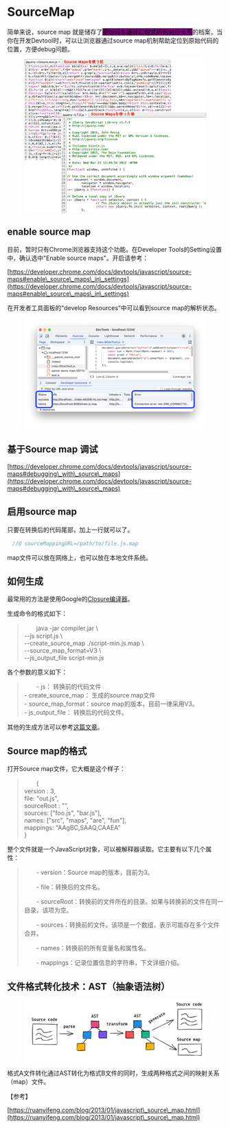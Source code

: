 # SourceMap

简单来说，source map 就是储存了<mark style="background-color:purple;">原始码与编译后程式码的对应关系</mark>的档案，当你在开发Devtool时，可以让浏览器通过source map机制帮助定位到原始代码的位置，方便debug问题。

<figure><img src="../../.gitbook/assets/image (44).png" alt=""><figcaption></figcaption></figure>

## enable source map

目前，暂时只有Chrome浏览器支持这个功能。在Developer Tools的Setting设置中，确认选中"Enable source maps"。开启请参考：

[https://developer.chrome.com/docs/devtools/javascript/source-maps#enable\_source\_maps\_in\_settings](https://developer.chrome.com/docs/devtools/javascript/source-maps#enable\_source\_maps\_in\_settings)

在开发者工具面板的“develop Resources”中可以看到source map的解析状态。

<figure><img src="../../.gitbook/assets/image (45).png" alt=""><figcaption></figcaption></figure>

## 基于Source map 调试

[https://developer.chrome.com/docs/devtools/javascript/source-maps#debugging\_with\_source\_maps](https://developer.chrome.com/docs/devtools/javascript/source-maps#debugging\_with\_source\_maps)

## 启用source map

只要在转换后的代码尾部，加上一行就可以了。

```javascript
　//@ sourceMappingURL=/path/to/file.js.map
```

map文件可以放在网络上，也可以放在本地文件系统。

## 如何生成

最常用的方法是使用Google的[Closure编译器](https://developers.google.com/closure/compiler/)。

生成命令的格式如下：

> 　　java -jar compiler.jar \\\
> \--js script.js \\\
> \--create\_source\_map ./script-min.js.map \\\
> \--source\_map\_format=V3 \\\
> \--js\_output\_file script-min.js

各个参数的意义如下：

> 　　- js： 转换前的代码文件\
> \- create\_source\_map： 生成的source map文件\
> \- source\_map\_format：source map的版本，目前一律采用V3。\
> \- js\_output\_file： 转换后的代码文件。

其他的生成方法可以参考[这篇文章](http://net.tutsplus.com/tutorials/tools-and-tips/source-maps-101/)。

## Source map的格式

打开Source map文件，它大概是这个样子：

> 　　{\
> version : 3,\
> file: "out.js",\
> sourceRoot : "",\
> sources: \["foo.js", "bar.js"],\
> names: \["src", "maps", "are", "fun"],\
> mappings: "AAgBC,SAAQ,CAAEA"\
> }

整个文件就是一个JavaScript对象，可以被解释器读取。它主要有以下几个属性：

> 　　- version：Source map的版本，目前为3。
>
> 　　- file：转换后的文件名。
>
> 　　- sourceRoot：转换前的文件所在的目录。如果与转换前的文件在同一目录，该项为空。
>
> 　　- sources：转换前的文件。该项是一个数组，表示可能存在多个文件合并。
>
> 　　- names：转换前的所有变量名和属性名。
>
> 　　- mappings：记录位置信息的字符串，下文详细介绍。

## 文件格式转化技术：AST（抽象语法树）

<figure><img src="../../.gitbook/assets/{467F1CBD-C091-4A73-857A-656E7C1EC672}.png" alt=""><figcaption></figcaption></figure>

格式A文件转化通过AST转化为格式B文件的同时，生成两种格式之间的映射关系（map）文件。

【参考】

[https://ruanyifeng.com/blog/2013/01/javascript\_source\_map.html](https://ruanyifeng.com/blog/2013/01/javascript\_source\_map.html)
